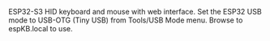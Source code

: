 ESP32-S3 HID keyboard and mouse with web interface.  Set the ESP32 USB mode to USB-OTG (Tiny USB) from Tools/USB Mode menu.  Browse to espKB.local to use.

